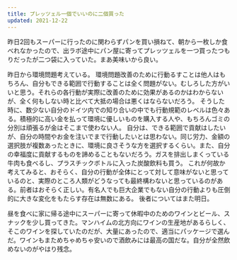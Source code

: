 ```yaml
---
title: プレッツェル一個でいいのに二個買った
updated: 2021-12-22
---
```


昨日2回もスーパーに行ったのに関わらずパンを買い損ねて、朝から一枚しか食べれなかったので、出ラボ途中にパン屋に寄ってプレッツェルを一つ買ったつもりだったが二つ袋に入っていた。まあ美味いから良い。

昨日から環境問題考えている。
環境問題改善のために行動るすことは他人はもちろん、自分もできる範囲で行動することは全く問題がない。むしろした方がいいと思う。それらの各行動が実際に改善のために効果があるのかはわからないが、全く何もしない時と比べて大抵の場合は悪くはならないだろう。
そうした時に、数少ない自分のドイツ内での知り合いの中でも行動規範のレベルは色々ある。積極的に高い金を払って環境に優しいものを購入する人や、もちろんゴミの分別は頑張るが金はそこまで使わない人。
自分は、できる範囲で貢献はしたいが、自分の時間やお金を注いでまで行動したいとは思わない。同じ労力、金額の選択肢が複数あったときに、環境に良さそうな方を選択するくらい。また、自分の幸福度に貢献するものを諦めることもないだろう。ガスを排出しまくっている牛肉も食べるし、プラスチックボトルに入った炭酸飲料も買う。
これが何故か考えてみると、おそらく、自分の行動が全体にとって対して意味がないと思っているのと、実際のところ人類がどうなっても最終構わないと思っているのがある。前者はおそらく正しい。有名人でも巨大企業でもない自分の行動よりも圧倒的に大きな変化をもたらす存在は無数にある。
後者についてはまた明日。

昼を食べに家に帰る途中にスーパーに寄って休暇中のためのワインとビール、スナックを少し買ってきた。マンハイムの北方向にワインの生産地があるらしく、そこのワインを探していたのだが、大量にあったので、適当にパッケージで選んだ。ワインもまためちゃめちゃ安いので酒飲みには最高の国だな。自分が全然飲めないのがやはり残念。
